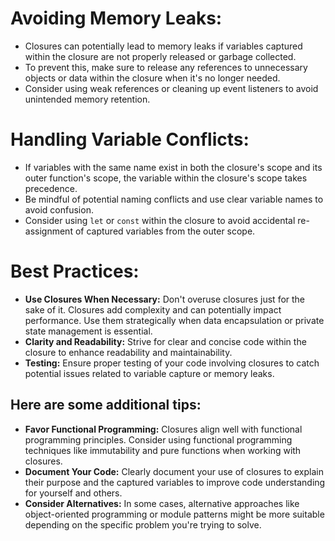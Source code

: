 # Avoiding Memory Leaks:

- Closures can potentially lead to memory leaks if variables captured within the closure are not properly released or garbage collected.
- To prevent this, make sure to release any references to unnecessary objects or data within the closure when it's no longer needed.
- Consider using weak references or cleaning up event listeners to avoid unintended memory retention.

# Handling Variable Conflicts:

- If variables with the same name exist in both the closure's scope and its outer function's scope, the variable within the closure's scope takes precedence.
- Be mindful of potential naming conflicts and use clear variable names to avoid confusion.
- Consider using `let` or `const` within the closure to avoid accidental re-assignment of captured variables from the outer scope.

# Best Practices:

- **Use Closures When Necessary:** Don't overuse closures just for the sake of it. Closures add complexity and can potentially impact performance. Use them strategically when data encapsulation or private state management is essential.
- **Clarity and Readability:** Strive for clear and concise code within the closure to enhance readability and maintainability.
- **Testing:** Ensure proper testing of your code involving closures to catch potential issues related to variable capture or memory leaks.

## Here are some additional tips:

- **Favor Functional Programming:** Closures align well with functional programming principles. Consider using functional programming techniques like immutability and pure functions when working with closures.
- **Document Your Code:** Clearly document your use of closures to explain their purpose and the captured variables to improve code understanding for yourself and others.
- **Consider Alternatives:** In some cases, alternative approaches like object-oriented programming or module patterns might be more suitable depending on the specific problem you're trying to solve.
